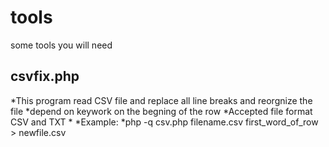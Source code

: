 # tools
some tools you will need
## csvfix.php
*This program read CSV file and replace all line breaks and reorgnize the file
*depend on keywork on the begning of the row
*Accepted file format CSV and TXT
*
*Example:
*php -q csv.php filename.csv first_word_of_row > newfile.csv

